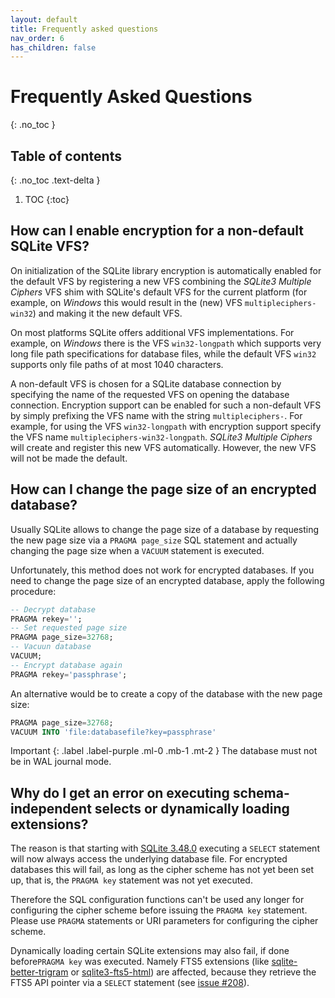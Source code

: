 ```yaml
---
layout: default
title: Frequently asked questions
nav_order: 6
has_children: false
---
```

# Frequently Asked Questions
{: .no_toc }

## Table of contents
{: .no_toc .text-delta }

1. TOC
{:toc}

## How can I enable encryption for a non-default SQLite VFS?

On initialization of the SQLite library encryption is automatically enabled for the default VFS by registering a new VFS combining the _SQLite3 Multiple Ciphers_ VFS shim with SQLite's default VFS for the current platform (for example, on _Windows_ this would result in the (new) VFS `multipleciphers-win32`) and making it the new default VFS.

On most platforms SQLite offers additional VFS implementations. For example, on _Windows_ there is the VFS `win32-longpath` which supports very long file path specifications for database files, while the default VFS `win32` supports only file paths of at most 1040 characters.

A non-default VFS is chosen for a SQLite database connection by specifying the name of the requested VFS on opening the database connection. Encryption support can be enabled for such a non-default VFS by simply prefixing the VFS name with the string `multipleciphers-`. For example, for using the VFS `win32-longpath` with encryption support specify the VFS name `multipleciphers-win32-longpath`. _SQLite3 Multiple Ciphers_ will create and register this new VFS automatically. However, the new VFS will not be made the default.

## How can I change the page size of an encrypted database?

Usually SQLite allows to change the page size of a database by requesting the new page size via a `PRAGMA page_size` SQL statement and actually changing the page size when a `VACUUM` statement is executed.

Unfortunately, this method does not work for encrypted databases. If you need to change the page size of an encrypted database, apply the following procedure:

```sql
-- Decrypt database
PRAGMA rekey='';
-- Set requested page size
PRAGMA page_size=32768;
-- Vacuun database
VACUUM;
-- Encrypt database again
PRAGMA rekey='passphrase';
```

An alternative would be to create a copy of the database with the new page size:

```sql
PRAGMA page_size=32768;
VACUUM INTO 'file:databasefile?key=passphrase'
```

Important
{: .label .label-purple .ml-0 .mb-1 .mt-2 }
The database must not be in WAL journal mode.

## Why do I get an error on executing schema-independent selects or dynamically loading extensions?

The reason is that starting with [SQLite 3.48.0](https://sqlite.org/releaselog/3_48_0.html) executing a `SELECT` statement will now always access the underlying database file. For encrypted databases this will fail, as long as the cipher scheme has not yet been set up, that is, the `PRAGMA key` statement was not yet executed.

Therefore the SQL configuration functions can't be used any longer for configuring the cipher scheme before issuing the `PRAGMA key` statement. Please use `PRAGMA` statements or URI parameters for configuring the cipher scheme.

Dynamically loading certain SQLite extensions may also fail, if done before`PRAGMA key` was executed. Namely FTS5 extensions (like [sqlite-better-trigram](https://github.com/streetwriters/sqlite-better-trigram) or [sqlite3-fts5-html](https://github.com/streetwriters/sqlite3-fts5-html)) are affected, because they retrieve the FTS5 API pointer via a `SELECT` statement (see [issue #208](https://github.com/utelle/SQLite3MultipleCiphers/issues/208)).
